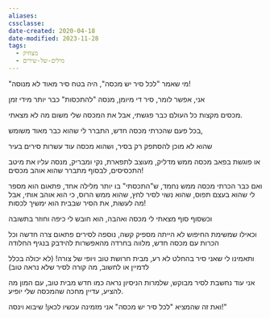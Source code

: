 ```yaml
---
aliases: 
cssclasse: 
date-created: 2020-04-18
date-modified: 2023-11-28
tags:
  - מצחיק
  - מילים-של-שירים
---
```


"מי שאמר "לכל סיר יש מכסה",
היה בטח סיר מאוד לא מנוסה!

אני, אפשר לומר, סיר די מיומן,
מנסה "להתכסות" כבר יותר מידי זמן

מכסים מקצות כל העולם כבר פגשתי,
אבל את המכסה שלי משום מה לא מצאתי.

בכל פעם שהכרתי מכסה חדש,
התברר לי שהוא כבר מאוד משומש,

שהוא לא מוכן להסתפק רק בסיר,
ושהוא מכסה עוד עשרות סירים בעיר

או פוגשת בפאב מכסה ממש מדליק,
מעוצב לתפארת, נקי ומבריק,
מנסה עליו את מיטב התכסיסים,
לבסוף מתברר שהוא אוהב מכסים!

ואם כבר הכרתי מכסה ממש נחמד,
ש"התכסתי" בו יותר מלילה אחד,
פתאום הוא מספר לי שהוא בעצם תפוס,
שהוא נשוי לסיר לחץ, שהוא ממש הרוס,
כי הוא אוהב אותי, אבל מה לעשות,
את הסיר שבבית הוא ימשיך לכסות!

וכשסוף סוף מצאתי לי מכסה ואהבה,
הוא חובש לי כיפה וחוזר בתשובה

וכאילו שמשימת החיפוש לא הייתה מספיק קשה,
נוספה לסירים פתאום צרה חדשה
וכל הכרות עם מכסה חדש, מלווה בחרדה
מהאפשרות להידבק בנגיף החלודה

ותאמינו לי שאני סיר בהחלט לא רע,
מבית חרושת טוב ויופי של צורה!
(לא יכולה בכלל לדמיין או לחשוב,
מה קורה לסיר שלא נראה טוב)

אני עוד נחשבת לסיר מבוקש,
שלמרות הניסיון נראה כמו חדש
מבית טוב, עם המון מה להציע,
עדיין מחכה שהמכסה שלי יופיע.

ואת זה שהמציא "לכל סיר יש מכסה"
אני מזמינה עכשיו לכאן!
שיבוא וינסה!"
